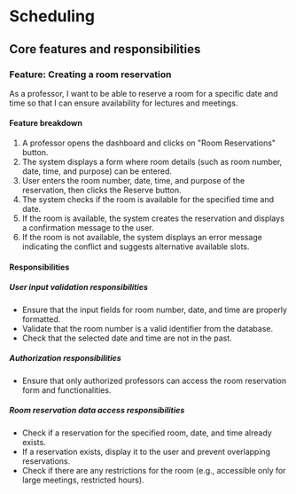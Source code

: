 # Scheduling

## Core features and responsibilities

### Feature: Creating a room reservation

As a professor, I want to be able to reserve a room for a specific date and time so that I can ensure availability for lectures and meetings.

#### Feature breakdown

1. A professor opens the dashboard and clicks on "Room Reservations" button.
2. The system displays a form where room details (such as room number, date, time, and purpose) can be entered.
3. User enters the room number, date, time, and purpose of the reservation, then clicks the Reserve button.
4. The system checks if the room is available for the specified time and date.
5. If the room is available, the system creates the reservation and displays a confirmation message to the user.
6. If the room is not available, the system displays an error message indicating the conflict and suggests alternative available slots.

#### Responsibilities

##### User input validation responsibilities

* Ensure that the input fields for room number, date, and time are properly formatted.
* Validate that the room number is a valid identifier from the database.
* Check that the selected date and time are not in the past.

##### Authorization responsibilities

* Ensure that only authorized professors can access the room reservation form and functionalities.

##### Room reservation data access responsibilities

* Check if a reservation for the specified room, date, and time already exists.
* If a reservation exists, display it to the user and prevent overlapping reservations.
* Check if there are any restrictions for the room (e.g., accessible only for large meetings, restricted hours).
